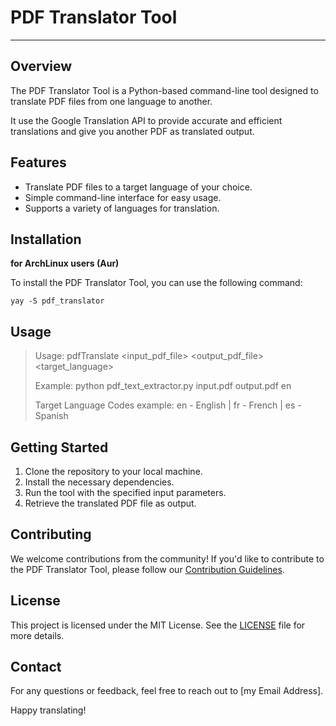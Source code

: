 # PDF Translator Tool

------



## Overview

The PDF Translator Tool is a Python-based command-line tool designed to translate PDF files from one language to another. 

It use the Google Translation API to provide accurate and efficient translations and give you another PDF as translated output.

## Features

- Translate PDF files to a target language of your choice.
- Simple command-line interface for easy usage.
- Supports a variety of languages for translation.

## Installation

**for ArchLinux users (Aur)**

To install the PDF Translator Tool, you can use the following command:

`yay -S pdf_translator`

## Usage

> Usage: pdfTranslate <input_pdf_file> <output_pdf_file> <target_language>
>
> Example: python pdf_text_extractor.py input.pdf output.pdf en
>
> Target Language Codes example:
>  en - English | fr - French | es - Spanish

## Getting Started

1. Clone the repository to your local machine.
2. Install the necessary dependencies.
3. Run the tool with the specified input parameters.
4. Retrieve the translated PDF file as output.

## Contributing

We welcome contributions from the community! If you'd like to contribute to the PDF Translator Tool, please follow our [Contribution Guidelines](CONTRIBUTING.md).

## License

This project is licensed under the MIT License. See the [LICENSE](LICENSE) file for more details.

## Contact

For any questions or feedback, feel free to reach out to [my Email Address].

Happy translating!
